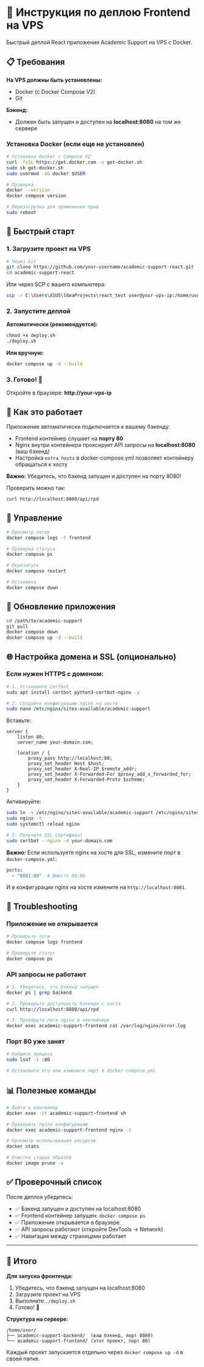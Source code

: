 # 🚀 Инструкция по деплою Frontend на VPS

Быстрый деплой React приложения Academic Support на VPS с Docker.

## 📋 Требования

**На VPS должны быть установлены:**
- Docker (с Docker Compose V2)
- Git

**Бэкенд:**
- Должен быть запущен и доступен на **localhost:8080** на том же сервере

### Установка Docker (если еще не установлен)

```bash
# Установка Docker с Compose V2
curl -fsSL https://get.docker.com -o get-docker.sh
sudo sh get-docker.sh
sudo usermod -aG docker $USER

# Проверка
docker --version
docker compose version

# Перезагрузка для применения прав
sudo reboot
```

## 🚀 Быстрый старт

### 1. Загрузите проект на VPS

```bash
# Через Git
git clone https://github.com/your-username/academic-support-react.git
cd academic-support-react
```

Или через SCP с вашего компьютера:
```bash
scp -r C:\Users\ASUS\IdeaProjects\react_test user@your-vps-ip:/home/user/academic-support
```

### 2. Запустите деплой

**Автоматически (рекомендуется):**
```bash
chmod +x deploy.sh
./deploy.sh
```

**Или вручную:**
```bash
docker compose up -d --build
```

### 3. Готово! 🎉

Откройте в браузере: **http://your-vps-ip**

## 📝 Как это работает

Приложение автоматически подключается к вашему бэкенду:
- Frontend контейнер слушает на **порту 80**
- Nginx внутри контейнера проксирует API запросы на **localhost:8080** (ваш бэкенд)
- Настройка `extra_hosts` в docker-compose.yml позволяет контейнеру обращаться к хосту

**Важно:** Убедитесь, что бэкенд запущен и доступен на порту 8080!

Проверить можно так:
```bash
curl http://localhost:8080/api/rpd
```

## 🔧 Управление

```bash
# Просмотр логов
docker compose logs -f frontend

# Проверка статуса
docker compose ps

# Перезапуск
docker compose restart

# Остановка
docker compose down
```

## 🔄 Обновление приложения

```bash
cd /path/to/academic-support
git pull
docker compose down
docker compose up -d --build
```

## 🌐 Настройка домена и SSL (опционально)

### Если нужен HTTPS с доменом:

```bash
# 1. Установите Certbot
sudo apt install certbot python3-certbot-nginx -y

# 2. Создайте конфигурацию nginx на хосте
sudo nano /etc/nginx/sites-available/academic-support
```

Вставьте:
```nginx
server {
    listen 80;
    server_name your-domain.com;

    location / {
        proxy_pass http://localhost:80;
        proxy_set_header Host $host;
        proxy_set_header X-Real-IP $remote_addr;
        proxy_set_header X-Forwarded-For $proxy_add_x_forwarded_for;
        proxy_set_header X-Forwarded-Proto $scheme;
    }
}
```

Активируйте:
```bash
sudo ln -s /etc/nginx/sites-available/academic-support /etc/nginx/sites-enabled/
sudo nginx -t
sudo systemctl reload nginx

# 3. Получите SSL сертификат
sudo certbot --nginx -d your-domain.com
```

**Важно:** Если используете nginx на хосте для SSL, измените порт в `docker-compose.yml`:
```yaml
ports:
  - "8081:80"  # Вместо 80:80
```

И в конфигурации nginx на хосте измените на `http://localhost:8081`.

## 🐛 Troubleshooting

### Приложение не открывается
```bash
# Проверьте логи
docker compose logs frontend

# Проверьте статус
docker compose ps
```

### API запросы не работают
```bash
# 1. Убедитесь, что бэкенд запущен
docker ps | grep backend

# 2. Проверьте доступность бэкенда с хоста
curl http://localhost:8080/api/rpd

# 3. Проверьте логи nginx в контейнере
docker exec academic-support-frontend cat /var/log/nginx/error.log
```

### Порт 80 уже занят
```bash
# Найдите процесс
sudo lsof -i :80

# Остановите его или измените порт в docker-compose.yml
```

## 📊 Полезные команды

```bash
# Войти в контейнер
docker exec -it academic-support-frontend sh

# Проверить nginx конфигурацию
docker exec academic-support-frontend nginx -t

# Просмотр использования ресурсов
docker stats

# Очистка старых образов
docker image prune -a
```

## ✅ Проверочный список

После деплоя убедитесь:
- ✅ Бэкенд запущен и доступен на localhost:8080
- ✅ Frontend контейнер запущен: `docker compose ps`
- ✅ Приложение открывается в браузере
- ✅ API запросы работают (откройте DevTools → Network)
- ✅ Навигация между страницами работает

---

## 🎯 Итого

**Для запуска фронтенда:**
1. Убедитесь, что бэкенд запущен на localhost:8080
2. Загрузите проект на VPS
3. Выполните `./deploy.sh`
4. Готово! 🎉

**Структура на сервере:**
```
/home/user/
├── academic-support-backend/  (ваш бэкенд, порт 8080)
└── academic-support-frontend/ (этот проект, порт 80)
```

Каждый проект запускается отдельно через `docker compose up -d` в своей папке.
